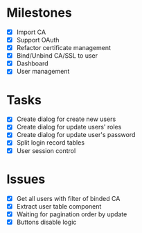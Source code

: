 # Milestones

- [x] Import CA
- [x] Support OAuth
- [x] Refactor certificate management
- [x] Bind/Unbind CA/SSL to user
- [x] Dashboard
- [x] User management

# Tasks

- [x] Create dialog for create new users
- [x] Create dialog for update users' roles
- [x] Create dialog for update user's password
- [x] Split login record tables
- [x] User session control

# Issues

- [x] Get all users with filter of binded CA
- [x] Extract user table component
- [x] Waiting for pagination order by update
- [x] Buttons disable logic
